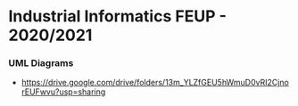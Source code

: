 # Industrial Informatics FEUP - 2020/2021

### UML Diagrams
- https://drive.google.com/drive/folders/13m_YLZfGEU5hWmuD0vRI2CjnorEUFwvu?usp=sharing
